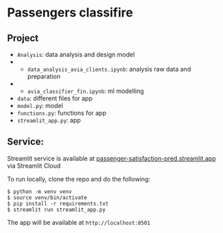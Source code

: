 # Passengers classifire

## Project

- `Analysis`: data analysis and design model
- - `data_analysis_avia_clients.ipynb`: analysis raw data and preparation
- - `avia_classifier_fin.ipynb`: ml modelling
- `data`: different files for app
- `model.py`: model
- `functions.py`: functions for app
- `streamlit_app.py`: app


## Service:
Streamlit service is available at [passenger-satisfaction-pred.streamlit.app](https://passenger-satisfaction-pred.streamlit.app/) via Streamlit Cloud

To run locally, clone the repo and do the following:
```
$ python -m venv venv
$ source venv/bin/activate
$ pip install -r requirements.txt
$ streamlit run streamlit_app.py
```
The app will be available at `http://localhost:8501`
